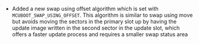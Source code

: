 - Added a new swap using offset algorithm which is set with
  `MCUBOOT_SWAP_USING_OFFSET`. This algorithm is similar to swap
  using move but avoids moving the sectors in the primary slot
  up by having the update image written in the second sector in
  the update slot, which offers a faster update process and
  requires a smaller swap status area
